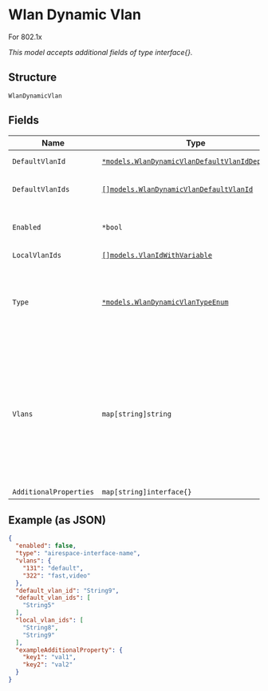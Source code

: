 
# Wlan Dynamic Vlan

For 802.1x

*This model accepts additional fields of type interface{}.*

## Structure

`WlanDynamicVlan`

## Fields

| Name | Type | Tags | Description |
|  --- | --- | --- | --- |
| `DefaultVlanId` | [`*models.WlanDynamicVlanDefaultVlanIdDeprecated`](../../doc/models/containers/wlan-dynamic-vlan-default-vlan-id-deprecated.md) | Optional | vlan_id to use when there’s no match from RADIUS |
| `DefaultVlanIds` | [`[]models.WlanDynamicVlanDefaultVlanId`](../../doc/models/containers/wlan-dynamic-vlan-default-vlan-id.md) | Optional | VLAN ID, VLAN range or variable to use when there’s no match from RADIUS |
| `Enabled` | `*bool` | Optional | Requires `vlan_enabled`==`true` to be set to `true`. Whether to enable dynamic vlan<br>**Default**: `false` |
| `LocalVlanIds` | [`[]models.VlanIdWithVariable`](../../doc/models/containers/vlan-id-with-variable.md) | Optional | VLAN_ids to be locally bridged |
| `Type` | [`*models.WlanDynamicVlanTypeEnum`](../../doc/models/wlan-dynamic-vlan-type-enum.md) | Optional | standard (using Tunnel-Private-Group-ID, widely supported), airespace-interface-name (Airespace/Cisco). enum: `airespace-interface-name`, `standard`<br>**Default**: `"standard"` |
| `Vlans` | `map[string]string` | Optional | Map between vlan_id (as string) to airespace interface names (comma-separated) or null for stndard mapping<br><br>* if `dynamic_vlan.type`==`standard`, property key is the Vlan ID and property value is \"\"<br>* if `dynamic_vlan.type`==`airespace-interface-name`, property key is the Vlan ID and property value is the Airespace Interface Name |
| `AdditionalProperties` | `map[string]interface{}` | Optional | - |

## Example (as JSON)

```json
{
  "enabled": false,
  "type": "airespace-interface-name",
  "vlans": {
    "131": "default",
    "322": "fast,video"
  },
  "default_vlan_id": "String9",
  "default_vlan_ids": [
    "String5"
  ],
  "local_vlan_ids": [
    "String8",
    "String9"
  ],
  "exampleAdditionalProperty": {
    "key1": "val1",
    "key2": "val2"
  }
}
```

